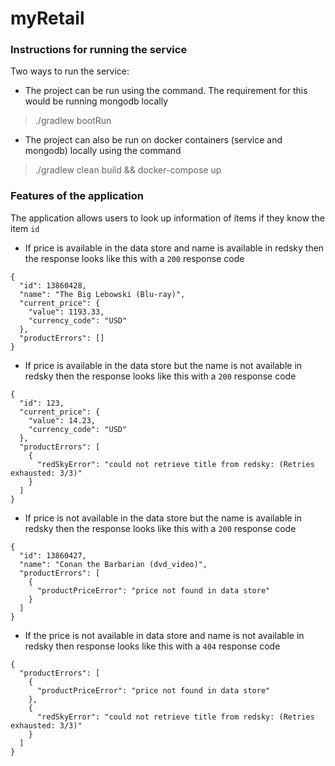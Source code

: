# myRetail

### Instructions for running the service
Two ways to run the service:
- The project can be run using the command. The requirement for this would be running mongodb locally
>./gradlew bootRun

- The project can also be run on docker containers (service and mongodb) locally using the command
>./gradlew clean build && docker-compose up

### Features of the application
The application allows users to look up information of items if they know the item `id`

- If price is available in the data store and name is available in redsky then the response looks like this with a `200` response code
```
{
  "id": 13860428,
  "name": "The Big Lebowski (Blu-ray)",
  "current_price": {
    "value": 1193.33,
    "currency_code": "USD"
  },
  "productErrors": []
}
``` 

- If price is available in the data store but the name is not available in redsky then the response looks like this with a `200` response code
```
{
  "id": 123,
  "current_price": {
    "value": 14.23,
    "currency_code": "USD"
  },
  "productErrors": [
    {
      "redSkyError": "could not retrieve title from redsky: (Retries exhausted: 3/3)"
    }
  ]
}
```

- If price is not available in the data store but the name is available in redsky then the response looks like this with a `200` response code
```
{
  "id": 13860427,
  "name": "Conan the Barbarian (dvd_video)",
  "productErrors": [
    {
      "productPriceError": "price not found in data store"
    }
  ]
}
```

- If the price is not available in data store and name is not available in redsky then response looks like this with a `404` response code
```
{
  "productErrors": [
    {
      "productPriceError": "price not found in data store"
    },
    {
      "redSkyError": "could not retrieve title from redsky: (Retries exhausted: 3/3)"
    }
  ]
}
```